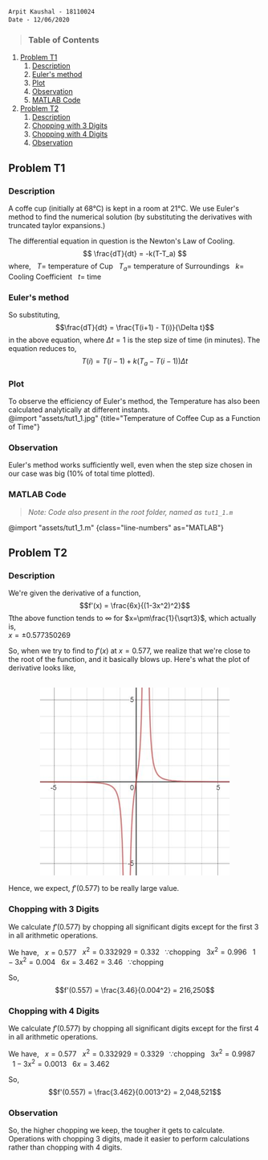     Arpit Kaushal - 18110024
    Date - 12/06/2020    

>### Table of Contents
<!-- Start Document Outline -->

1. [Problem T1](#problem-t1)
	1. [Description](#description)
	2. [Euler's method](#eulers-method)
	3. [Plot](#plot)
	4. [Observation](#observation)
	5. [MATLAB Code](#matlab-code)
2. [Problem T2](#problem-t2)
	1. [Description](#description-1)
	2. [Chopping with 3 Digits](#chopping-with-3-digits)
	3. [Chopping with 4 Digits](#chopping-with-4-digits)
	4. [Observation](#observation-1)

<!-- End Document Outline -->
## Problem T1

### Description

A coffe cup (initially at 68°C) is kept in a room at 21°C.
We use Euler's method to find the numerical solution (by substituting the derivatives with truncated taylor expansions.)

The differential equation in question is the Newton's Law of Cooling. 
$$ \frac{dT}{dt} = -k(T-T_a) $$
where,
&nbsp; $T =$ temperature of Cup 
&nbsp; $T_a =$ temperature of Surroundings 
&nbsp; $k =$ Cooling Coefficient 
&nbsp; $t =$ time 

### Euler's method
So substituting,  $$\frac{dT}{dt} = \frac{T(i+1) - T(i)}{\Delta t}$$ in the above equation, where $\Delta t =1$ is the step size of time (in minutes). The equation reduces to, $$T(i) = T(i-1) + k(T_a - T(i-1))\Delta t $$

### Plot
To observe the efficiency of Euler's method, the Temperature has also been calculated analytically at different instants.    
@import "assets/tut1_1.jpg" {title="Temperature of Coffee Cup as a Function of Time"} 

### Observation
Euler's method works sufficiently well, even when the step size chosen in our case was  big (10% of total time plotted). 

### MATLAB Code
>*Note: Code also present in the root folder, named as `tut1_1.m `*

@import "assets/tut1_1.m" {class="line-numbers" as="MATLAB"}

## Problem T2

### Description

We're given the derivative of a function,
$$f'(x) = \frac{6x}{(1-3x^2)^2}$$
Tthe above function tends to $\infty$ for $x=\pm\frac{1}{\sqrt3}$, which actually is, <br>
$x= \pm0.577350269$ <br>

So, when we try to find to $f'(x)$ at $x=0.577$, we realize that we're close to the root of the function, and it basically blows up. Here's what the plot of derivative looks like, <br><br>

<div align="center">
<img src="assets/tut1_2.JPG" title="Derivative of f(x)"><br>
</div>

Hence, we expect, $f'(0.577)$ to be really large value.<br>



### Chopping with 3 Digits

We calculate $f'(0.577)$ by chopping all significant digits except for the first $3$ in all arithmetic operations.

We have,
&nbsp;&nbsp;$x = 0.577$
&nbsp;&nbsp;$x^2=0.332929=0.332 \;\;\;\because \textrm{chopping}$ 
&nbsp;&nbsp;${3x}^{2}=0.996$
&nbsp;&nbsp;${1-3x^2=0.004}$
&nbsp;&nbsp;${6x=3.462=3.46 \;\;\;\because \textrm{chopping}}$

So, 
$$f'(0.557) = \frac{3.46}{0.004^2} = 216,250$$


### Chopping with 4 Digits

We calculate $f'(0.577)$ by chopping all significant digits except for the first $4$ in all arithmetic operations.

We have, 
&nbsp;&nbsp;${x = 0.577}$
&nbsp;&nbsp;${x^2=0.332929=0.3329 \;\;\;\because \textrm{chopping}}$ 
&nbsp;&nbsp;${3x^2=0.9987}$
&nbsp;&nbsp;${1-3x^2=0.0013}$
&nbsp;&nbsp;${6x=3.462}$

So,
$$f'(0.557) = \frac{3.462}{0.0013^2} = 2,048,521$$


### Observation
So, the higher chopping we keep, the tougher it gets to calculate. Operations with chopping ${3}$ digits, made it easier to perform calculations rather than chopping with ${4}$ digits.  



